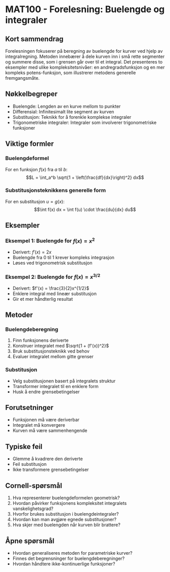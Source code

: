 # MAT100 - Forelesning: Buelengde og integraler

## Kort sammendrag
Forelesningen fokuserer på beregning av buelengde for kurver ved hjelp av integralregning. Metoden innebærer å dele kurven inn i små rette segmenter og summere disse, som i grensen går over til et integral. Det presenteres to eksempler med ulike kompleksitetsnivåer: en andregradsfunksjon og en mer kompleks potens-funksjon, som illustrerer metodens generelle fremgangsmåte.

## Nøkkelbegreper
- Buelengde: Lengden av en kurve mellom to punkter
- Differensial: Infinitesimalt lite segment av kurven
- Substitusjon: Teknikk for å forenkle komplekse integraler
- Trigonometriske integraler: Integraler som involverer trigonometriske funksjoner

## Viktige formler

### Buelengdeformel
For en funksjon $f(x)$ fra $a$ til $b$:
$$L = \int_a^b \sqrt{1 + \left(\frac{df}{dx}\right)^2} dx$$

### Substitusjonsteknikkens generelle form
For en substitusjon $u = g(x)$:
$$\int f(x) dx = \int f(u) \cdot \frac{du}{dx} du$$

## Eksempler

### Eksempel 1: Buelengde for $f(x) = x^2$
- Derivert: $f'(x) = 2x$
- Buelengde fra 0 til 1 krever kompleks integrasjon
- Løses ved trigonometrisk substitusjon

### Eksempel 2: Buelengde for $f(x) = x^{3/2}$
- Derivert: $f'(x) = \frac{3}{2}x^{1/2}$
- Enklere integral med lineær substitusjon
- Gir et mer håndterlig resultat

## Metoder

### Buelengdeberegning
1. Finn funksjonens deriverte
2. Konstruer integralet med $\sqrt{1 + (f'(x))^2}$
3. Bruk substitusjonsteknikk ved behov
4. Evaluer integralet mellom gitte grenser

### Substitusjon
- Velg substitusjonen basert på integralets struktur
- Transformer integralet til en enklere form
- Husk å endre grensebetingelser

## Forutsetninger
- Funksjonen må være deriverbar
- Integralet må konvergere
- Kurven må være sammenhengende

## Typiske feil
- Glemme å kvadrere den deriverte
- Feil substitusjon
- Ikke transformere grensebetingelser

## Cornell-spørsmål
1. Hva representerer buelengdeformelen geometrisk?
2. Hvordan påvirker funksjonens kompleksitet integralets vanskelighetsgrad?
3. Hvorfor brukes substitusjon i buelengdeintegraler?
4. Hvordan kan man avgjøre egnede substitusjoner?
5. Hva skjer med buelengden når kurven blir brattere?

## Åpne spørsmål
- Hvordan generaliseres metoden for parametriske kurver?
- Finnes det begrensninger for buelengdeberegninger?
- Hvordan håndtere ikke-kontinuerlige funksjoner?